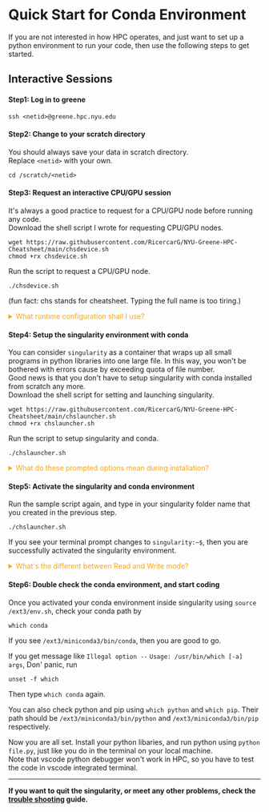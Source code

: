 # Quick Start for Conda Environment
If you are not interested in how HPC operates, and just want to set up a python environment to run your code, then use the following steps to get started.
## Interactive Sessions
#### Step1: Log in to greene
```
ssh <netid>@greene.hpc.nyu.edu
```
#### Step2: Change to your scratch directory
You should always save your data in scratch directory.<br>
Replace `<netid>` with your own.

```
cd /scratch/<netid>
```

#### Step3: Request an interactive CPU/GPU session
It's always a good practice to request for a CPU/GPU node before running any code. <br> 
Download the shell script I wrote for requesting CPU/GPU nodes.
```
wget https://raw.githubusercontent.com/RicercarG/NYU-Greene-HPC-Cheatsheet/main/chsdevice.sh
chmod +rx chsdevice.sh
```
Run the script to request a CPU/GPU node.
```
./chsdevice.sh
```
(fun fact: chs stands for cheatsheet. Typing the full name is too tiring.)

<details>
	<summary style="color:orange">What runtime configuration shall I use?</summary>
	- `CPU number`: In most cases, having 1 or 2 is sufficient.<br>
	- `GPU number`: Should be based on your project. If you don't know GPU parallel computing, then require for 1, or 0 for no GPU.<br>
	- `GPU Type`: A100 40GB is the fastest but you have to wait for a long time to get allocated; V100 32GB is in the middle, RTX8000 48GB is the slowest, but easy to get access.
	- `Memory (GB)`: This is the memory for CPUs. 64 works in most cases.
	- `Time (hours)`: This is the maximum time you can use the CPU/GPU node. I recommend 4 or 6 hours.
</details>


#### Step4: Setup the singularity environment with conda
You can consider `singularity` as a container that wraps up all small programs in python libraries into one large file. In this way, you won't be bothered with errors cause by exceeding quota of file number. <br>
Good news is that you don't have to setup singularity with conda installed from scratch any more. <br>
Download the shell script for setting and launching singularity.
```
wget https://raw.githubusercontent.com/RicercarG/NYU-Greene-HPC-Cheatsheet/main/chslauncher.sh
chmod +rx chslauncher.sh
```
Run the script to setup singularity and conda.
```
./chslauncher.sh
```
<details>
	<summary style="color:orange">What do these prompted options mean during installation?</summary>
	- `Name Your Singularity Folder`: Since you can have multiple singularity environments, you should give a unique name to your singularity folder. <span style="color:orange">You will use this name to activate your singularity environment.</span> It's a good practice to set up a new singularity environment for each project.<br>
	- `cuda version`: This should be based on your project. If not specified, cuda 11.8 works for most cases.<br>
	- `Size of overlay`: This decides how large and how many python libraries you can install. For LLM or Diffusers projects, I empirically recommand `overlay-50G-10M`.
</details>

#### Step5: Activate the singularity and conda environment
Run the sample script again, and type in your singularity folder name that you created in the previous step.
```
./chslauncher.sh
```
If you see your terminal prompt changes to `singularity:~$`, then you are successfully activated the singularity environment. <br>
<details>
	<summary style="color:orange">What's the different between Read and Write mode?</summary>
	- `Read and Write`: You can add files into the singularity. This is useful when you are setting up your conda environment. However, one singularity overlay can only be written by one process at a time. <br>
	- `Read only`: You can only read the files in the singularity environment. This is useful when you want to use a pre-built singularity environment.
</details>

#### Step6: Double check the conda environment, and start coding
Once you activated your conda environment inside singularity using `source /ext3/env.sh`, check your conda path by
```
which conda
```
If you see `/ext3/miniconda3/bin/conda`, then you are good to go. <br>

If you get message like `Illegal option --` `Usage: /usr/bin/which [-a] args`, Don' panic, run 
```
unset -f which
```
Then type `which conda` again. <br>

You can also check python and pip using `which python` and `which pip`. Their path should be `/ext3/miniconda3/bin/python` and `/ext3/miniconda3/bin/pip` respectively. <br>

Now you are all set. Install your python libaries, and run python using `python file.py`, just like you do in the terminal on your local machine. <br>Note that vscode python debugger won't work in HPC, so you have to test the code in vscode integrated terminal.

***
**If you want to quit the singularity, or meet any other problems, check the [trouble shooting](Troubleshooting.md) guide.**